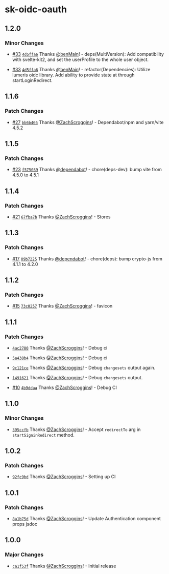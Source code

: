 # sk-oidc-oauth

## 1.2.0

### Minor Changes

- [#33](https://github.com/ZachScroggins/sk-oidc-oauth/pull/33) [`4d5ffa6`](https://github.com/ZachScroggins/sk-oidc-oauth/commit/4d5ffa652ce9cf65d70552bb62d6aa675d19fd91) Thanks [@benMain](https://github.com/benMain)! - deps(MultiVersion): Add compatibility with svelte-kit2, and set the userProfile to the whole user object.

- [#33](https://github.com/ZachScroggins/sk-oidc-oauth/pull/33) [`4d5ffa6`](https://github.com/ZachScroggins/sk-oidc-oauth/commit/4d5ffa652ce9cf65d70552bb62d6aa675d19fd91) Thanks [@benMain](https://github.com/benMain)! - refactor(Dependencies): Utilize lumeris oidc library. Add ability to provide state at through startLoginRedirect.

## 1.1.6

### Patch Changes

- [#27](https://github.com/ZachScroggins/sk-oidc-oauth/pull/27) [`bb6b466`](https://github.com/ZachScroggins/sk-oidc-oauth/commit/bb6b4660667d4bafcd4fe2258c25abc55101bf89) Thanks [@ZachScroggins](https://github.com/ZachScroggins)! - Dependabot/npm and yarn/vite 4.5.2

## 1.1.5

### Patch Changes

- [#23](https://github.com/ZachScroggins/sk-oidc-oauth/pull/23) [`f575039`](https://github.com/ZachScroggins/sk-oidc-oauth/commit/f57503974d9f544180435f883a8de83effd2bd38) Thanks [@dependabot](https://github.com/apps/dependabot)! - chore(deps-dev): bump vite from 4.5.0 to 4.5.1

## 1.1.4

### Patch Changes

- [#21](https://github.com/ZachScroggins/sk-oidc-oauth/pull/21) [`67fba7b`](https://github.com/ZachScroggins/sk-oidc-oauth/commit/67fba7b7c4a0f8d1975595bb4e343fb77eac410e) Thanks [@ZachScroggins](https://github.com/ZachScroggins)! - Stores

## 1.1.3

### Patch Changes

- [#17](https://github.com/ZachScroggins/sk-oidc-oauth/pull/17) [`09b7225`](https://github.com/ZachScroggins/sk-oidc-oauth/commit/09b7225a1f977776189b40cfafd94413768c6d27) Thanks [@dependabot](https://github.com/apps/dependabot)! - chore(deps): bump crypto-js from 4.1.1 to 4.2.0

## 1.1.2

### Patch Changes

- [#15](https://github.com/ZachScroggins/sk-oidc-oauth/pull/15) [`73c0257`](https://github.com/ZachScroggins/sk-oidc-oauth/commit/73c0257bde45d62bf090cea3ab025803141a49df) Thanks [@ZachScroggins](https://github.com/ZachScroggins)! - favicon

## 1.1.1

### Patch Changes

- [`4ac2780`](https://github.com/ZachScroggins/sk-oidc-oauth/commit/4ac27807ff8771d99d8a8bb3a37d62d97757cd71) Thanks [@ZachScroggins](https://github.com/ZachScroggins)! - Debug ci

- [`5a438b4`](https://github.com/ZachScroggins/sk-oidc-oauth/commit/5a438b40ebf6737b1082a68fa6d9252186281a0e) Thanks [@ZachScroggins](https://github.com/ZachScroggins)! - Debug ci

- [`9c121ce`](https://github.com/ZachScroggins/sk-oidc-oauth/commit/9c121ce406e0da3dca23c6c3f97096aed7a315f9) Thanks [@ZachScroggins](https://github.com/ZachScroggins)! - Debug `changesets` output again.

- [`1491621`](https://github.com/ZachScroggins/sk-oidc-oauth/commit/14916210afb1eeaa71097b65e5127f85defa5c4f) Thanks [@ZachScroggins](https://github.com/ZachScroggins)! - Debug `changesets` output.

- [#10](https://github.com/ZachScroggins/sk-oidc-oauth/pull/10) [`4b9ddaa`](https://github.com/ZachScroggins/sk-oidc-oauth/commit/4b9ddaace2ab739b9e607b82a4d203950ab88c65) Thanks [@ZachScroggins](https://github.com/ZachScroggins)! - Debug CI

## 1.1.0

### Minor Changes

- [`395ccfb`](https://github.com/ZachScroggins/sk-oidc-oauth/commit/395ccfbe9c1dfb510f15ff227db056920a38890a) Thanks [@ZachScroggins](https://github.com/ZachScroggins)! - Accept `redirectTo` arg in `startSigninRedirect` method.

## 1.0.2

### Patch Changes

- [`92fc9bd`](https://github.com/ZachScroggins/sk-oidc-oauth/commit/92fc9bd276ae298b6c3321155f86d793df3a2610) Thanks [@ZachScroggins](https://github.com/ZachScroggins)! - Setting up CI

## 1.0.1

### Patch Changes

- [`8a1b75d`](https://github.com/ZachScroggins/sk-oidc-oauth/commit/8a1b75db56494b65917f621215a7de1aea88d857) Thanks [@ZachScroggins](https://github.com/ZachScroggins)! - Update Authentication component props jsdoc

## 1.0.0

### Major Changes

- [`ca1f53f`](https://github.com/ZachScroggins/sk-oidc-oauth/commit/ca1f53f89a418137a9a8a912864eb09bd32aeba8) Thanks [@ZachScroggins](https://github.com/ZachScroggins)! - Initial release
